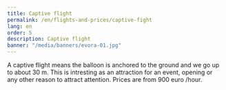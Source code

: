 ```yaml
---
title: Captive flight
permalink: /en/flights-and-prices/captive-fight
lang: en
order: 5
description: Captive flight
banner: "/media/banners/evora-01.jpg"
---
```


A captive flight means the balloon is anchored to the ground and we go up to about 30 m. This is intresting as an attraction for an event, opening or any other reason to attract attention. Prices are from 900 euro /hour.
